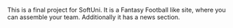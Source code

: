 This is a final project for SoftUni. 
It is a Fantasy Football like site, where you can assemble your team.
Additionally it has a news section.
